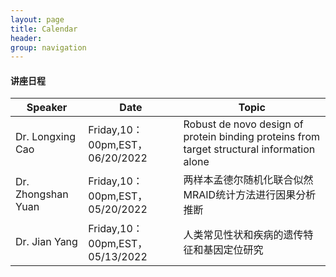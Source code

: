```yaml
---
layout: page
title: Calendar
header:
group: navigation
---
```


#### 讲座日程

| Speaker      | Date |Topic |
| -------------- | -------------- | -------------- |
| Dr. Longxing Cao|Friday,10：00pm,EST，06/20/2022|Robust de novo design of protein binding proteins from target structural information alone|
| Dr. Zhongshan Yuan|Friday,10：00pm,EST，05/20/2022|两样本孟德尔随机化联合似然MRAID统计方法进行因果分析推断|
| Dr. Jian Yang|Friday,10：00pm,EST，05/13/2022|人类常见性状和疾病的遗传特征和基因定位研究|
